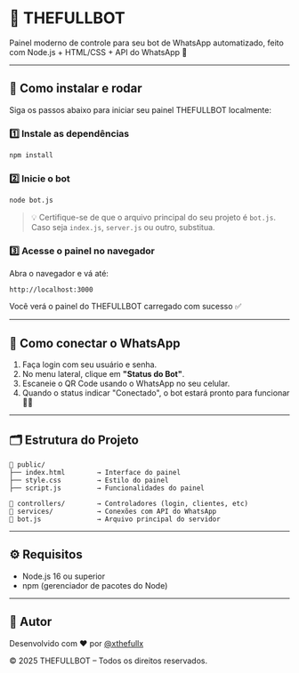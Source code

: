# 🤖 THEFULLBOT

Painel moderno de controle para seu bot de WhatsApp automatizado, feito com Node.js + HTML/CSS + API do WhatsApp 📲

---

## 🚀 Como instalar e rodar

Siga os passos abaixo para iniciar seu painel THEFULLBOT localmente:

### 1️⃣ Instale as dependências

```bash
npm install
```

### 2️⃣ Inicie o bot

```bash
node bot.js
```

> 💡 Certifique-se de que o arquivo principal do seu projeto é `bot.js`. Caso seja `index.js`, `server.js` ou outro, substitua.

### 3️⃣ Acesse o painel no navegador

Abra o navegador e vá até:

```
http://localhost:3000
```

Você verá o painel do THEFULLBOT carregado com sucesso ✅

---

## 📸 Como conectar o WhatsApp

1. Faça login com seu usuário e senha.
2. No menu lateral, clique em **"Status do Bot"**.
3. Escaneie o QR Code usando o WhatsApp no seu celular.
4. Quando o status indicar "Conectado", o bot estará pronto para funcionar 🔄📱

---

## 🗂 Estrutura do Projeto

```
📁 public/
├── index.html        → Interface do painel
├── style.css         → Estilo do painel
├── script.js         → Funcionalidades do painel

📁 controllers/        → Controladores (login, clientes, etc)
📁 services/           → Conexões com API do WhatsApp
📄 bot.js              → Arquivo principal do servidor
```

---

## ⚙️ Requisitos

- Node.js 16 ou superior
- npm (gerenciador de pacotes do Node)

---

## 🙌 Autor

Desenvolvido com ❤️ por [@xthefullx](https://github.com/xthefullx)

© 2025 THEFULLBOT – Todos os direitos reservados.

